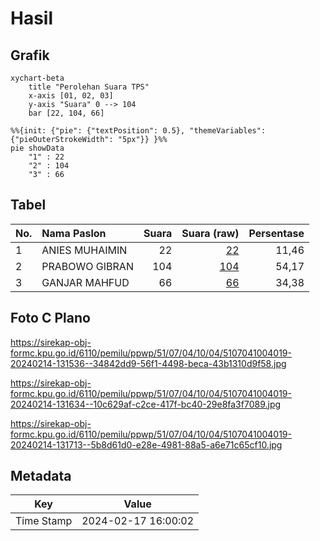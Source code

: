 # Hasil

## Grafik

```mermaid
xychart-beta
    title "Perolehan Suara TPS"
    x-axis [01, 02, 03]
    y-axis "Suara" 0 --> 104
    bar [22, 104, 66]
```

```mermaid
%%{init: {"pie": {"textPosition": 0.5}, "themeVariables": {"pieOuterStrokeWidth": "5px"}} }%%
pie showData
    "1" : 22
    "2" : 104
    "3" : 66
```

## Tabel

| No. | Nama Paslon    | Suara | Suara (raw) | Persentase |
|:--- |:-------------- | -----:| -----------:| ----------:|
| 1   | ANIES MUHAIMIN | 22    | [22][p-1]   | 11,46      |
| 2   | PRABOWO GIBRAN | 104   | [104][p-2]  | 54,17      |
| 3   | GANJAR MAHFUD  | 66    | [66][p-3]   | 34,38      |


[p-1]: https://github.com/gigit-pemilu/pemilu-2024-51-bali/blob/main/pilpres/hitung-suara/sub/51-bali/sub/07-karangasem/sub/04-karangasem/sub/1004-karangasem/sub/019-tps/sub/paslon-1.txt
[p-2]: https://github.com/gigit-pemilu/pemilu-2024-51-bali/blob/main/pilpres/hitung-suara/sub/51-bali/sub/07-karangasem/sub/04-karangasem/sub/1004-karangasem/sub/019-tps/sub/paslon-2.txt
[p-3]: https://github.com/gigit-pemilu/pemilu-2024-51-bali/blob/main/pilpres/hitung-suara/sub/51-bali/sub/07-karangasem/sub/04-karangasem/sub/1004-karangasem/sub/019-tps/sub/paslon-3.txt

## Foto C Plano

https://sirekap-obj-formc.kpu.go.id/6110/pemilu/ppwp/51/07/04/10/04/5107041004019-20240214-131536--34842dd9-56f1-4498-beca-43b1310d9f58.jpg

https://sirekap-obj-formc.kpu.go.id/6110/pemilu/ppwp/51/07/04/10/04/5107041004019-20240214-131634--10c629af-c2ce-417f-bc40-29e8fa3f7089.jpg

https://sirekap-obj-formc.kpu.go.id/6110/pemilu/ppwp/51/07/04/10/04/5107041004019-20240214-131713--5b8d61d0-e28e-4981-88a5-a6e71c65cf10.jpg


## Metadata

| Key        | Value               |
| ---------- | ------------------- |
| Time Stamp | 2024-02-17 16:00:02 |



